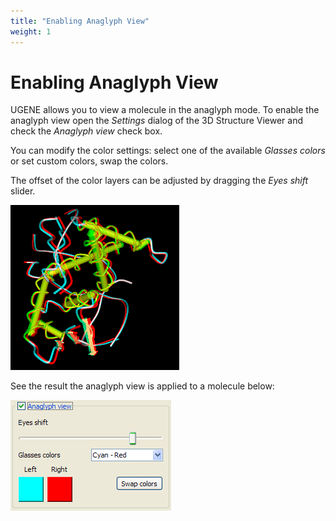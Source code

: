 ```yaml
---
title: "Enabling Anaglyph View"
weight: 1
---
```



# Enabling Anaglyph View

UGENE allows you to view a molecule in the anaglyph mode. To enable the anaglyph view open the _Settings_ dialog of the 3D Structure Viewer and check the _Anaglyph view_ check box.

You can modify the color settings: select one of the available _Glasses colors_ or set custom colors, swap the colors.

The offset of the color layers can be adjusted by dragging the _Eyes shift_ slider.


![](/images/65929537/65929538.png)

See the result the anaglyph view is applied to a molecule below:


![](/images/65929537/65929539.png)
